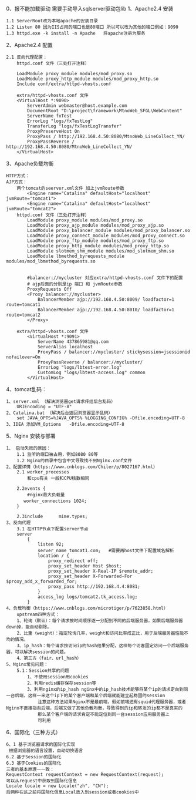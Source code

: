 0、报不能加载驱动
    需要手动导入sqlserver驱动包lib
1、Apache2.4 安装
	
	1.1 ServerRoot改为本地apache的安装目录
	1.2 Listen 80 因为IIS占用的端口也是80端口 所以可以改为其他的端口例如：9090
	1.3 httpd.exe -k install -n Apache   将apache注册为服务
2、Apache2.4 配置

	2.1 反向代理配置：
		httpd.conf 文件（三处打开注释）
		
		LoadModule proxy_module modules/mod_proxy.so
		LoadModule proxy_http_module modules/mod_proxy_http.so
		Include conf/extra/httpd-vhosts.conf
		
		extra/httpd-vhosts.conf 文件
		<VirtualHost *:9090>
			ServerAdmin webmaster@host.example.com
			DocumentRoot "D:\project\framework\MtnoWeb_SFGL\WebContent"
			ServerName fxTest
			ErrorLog "logs/fxTestLog"
			TransferLog "logs/fxTestLogTransfer"
			ProxyPreserveHost On 
			ProxyPass / http://192.168.4.50:8080/MtnoWeb_LineCollect_YN/
			ProxyPassReverse / http://192.168.4.50:8080/MtnoWeb_LineCollect_YN/
		</VirtualHost>
		
3、Apache负载均衡

	HTTP方式：
	AJP方式：
		两个tomcat的seerver.xml文件 加上jvmRoute参数
			<Engine name="Catalina" defaultHost="localhost" jvmRoute="tomcat1">
			<Engine name="Catalina" defaultHost="localhost" jvmRoute="tomcat2">
		httpd.conf 文件（三处打开注释）
			LoadModule proxy_module modules/mod_proxy.so 
			LoadModule proxy_ajp_module modules/mod_proxy_ajp.so 
			LoadModule proxy_balancer_module modules/mod_proxy_balancer.so 
			LoadModule proxy_connect_module modules/mod_proxy_connect.so 
			LoadModule proxy_ftp_module modules/mod_proxy_ftp.so 
			LoadModule proxy_http_module modules/mod_proxy_http.so 
			LoadModule slotmem_shm_module modules/mod_slotmem_shm.so 
			LoadModule lbmethod_byrequests_module modules/mod_lbmethod_byrequests.so
			
			
			#balancer://mycluster 对应extra/httpd-vhosts.conf 文件下的配置
			# ajp后面的分别是ip 端口 和 jvmRoute参数
			ProxyRequests Off 
			<Proxy balancer://mycluster>  
				BalancerMember ajp://192.168.4.50:8009/ loadfactor=1 route=tomcat1
				BalancerMember ajp://192.168.4.50:8010/ loadfactor=1 route=tomcat2
			</Proxy> 

		extra/httpd-vhosts.conf 文件
			<VirtualHost *:9091> 
				ServerName 437865981@qq.com
				ServerAlias localhost
				ProxyPass / balancer://mycluster/ stickysession=jsessionid nofailover=On
				ProxyPassReverse / balancer://mycluster/
				ErrorLog "logs/lbtest-error.log"
				CustomLog "logs/lbtest-access.log" common
			</VirtualHost>
			
	
4、tomcat乱码：

	1、server.xml （解决浏览器get请求传给后台乱码）
		URIEncoding = "UTF-8"  
	2、Catalina.bat （解决后台返回浏览器显示乱码）
		set JAVA_OPTS=%JAVA_OPTS% %LOGGING_CONFIG% -Dfile.encoding=UTF-8
	3、IDEA 添加VM_Options   -Dfile.encoding=UTF-8
		
5、Nginx 安装与部署

	1、 启动失败的原因：
		1.1 监听的端口被占用，例如8080 80等
		1.2 Nginx的目录中包含中文导致找不到Nginx.conf文件
	2、配置详情（https://www.cnblogs.com/Chiler/p/8027167.html）
		2.1 worker_processes  
			和cpu有关 一般和CPU核数相同
		
		2.2events {
			#nginx最大负载量 
	　　　　worker_connections 1024;
		}
		
		2.3include      mime.types;
	3、反向代理
		3.1 在HTTP节点下配置server节点
		server
			{
				listen 92;
				server_name tomcat1.com;   #需要再host文件下配置域名解析
				location / {
					proxy_redirect off;
					proxy_set_header Host $host;
					proxy_set_header X-Real-IP $remote_addr;
					proxy_set_header X-Forwarded-For $proxy_add_x_forwarded_for;
					proxy_pass http://192.168.4.4:8081;
				}
				access_log logs/tomcat2.tk_access.log;
			}
	4、负载均衡（https://www.cnblogs.com/microtiger/p/7623858.html）
		upstream四种方式：
		1、轮询（默认）：每个请求按时间顺序逐一分配到不同的后端服务器，如果后端服务器down掉，能自动剔除。 
		2、比重（weight）：指定轮询几率，weight和访问比率成正比，用于后端服务器性能不均的情况。
		3、ip_hash：每个请求按访问ip的hash结果分配，这样每个访客固定访问一个后端服务器，可以解决session的问题。
		4、第三方（fair、url_hash）
	5、Nginx常见问题：
		5.1：Session共享的问题
			1、不使用session用cookies
			2、利用redis缓存保存session等
			3、利用nginx的ip_hash nginx中的ip_hash技术能够将某个ip的请求定向到同一台后端，这样一来这个ip下的某个客户端和某个后端就能建立起稳固的session
				注意这种方法如果Nginx不是最前端，假如前端还有squid代理服务器，或者Nginx不直接指向后端，后端又做了其他负载均衡，导致得到的ip和转发的ip都不是真实的
				那么某个客户端的请求肯定不能定位到同一台session应用服务器上
				可利用
6、国际化（三种方式）

    6、1 基于浏览器请求的国际化实现
     根据浏览器的语言设置，自动切换语言
    6.2 基于Session的国际化
    6.3 基于Cookies的国际化
    三者的基本原理一一致：
    RequestContext requestContext = new RequestContext(request);
    可以从request中获取到国际化信息
    Locale locale = new Locale("zh", "CN");
    后两种在这之前将国际化信息Local放入到session或者cookies中
    
    
	
    